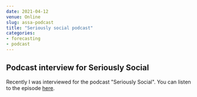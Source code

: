 ```yaml
---
date: 2021-04-12
venue: Online
slug: assa-podcast
title: "Seriously social podcast"
categories:
- forecasting
- podcast
---
```


## Podcast interview for Seriously Social

Recently I was interviewed for the podcast "Seriously Social". You can listen to the episode [here](https://seriouslysocial.org.au/podcasts/forecasting-the-future-the-science-of-prediction/).
